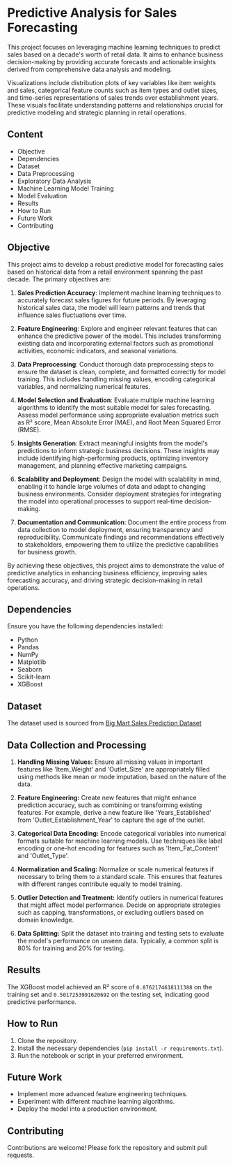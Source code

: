 # Predictive Analysis for Sales Forecasting

This project focuses on leveraging machine learning techniques to predict sales based on a decade's worth of retail data. It aims to enhance business decision-making by providing accurate forecasts and actionable insights derived from comprehensive data analysis and modeling.

Visualizations include distribution plots of key variables like item weights and sales, categorical feature counts such as item types and outlet sizes, and time-series representations of sales trends over establishment years. These visuals facilitate understanding patterns and relationships crucial for predictive modeling and strategic planning in retail operations.


## Content

- Objective
- Dependencies
- Dataset
- Data Preprocessing
- Exploratory Data Analysis
- Machine Learning Model Training
- Model Evaluation
- Results
- How to Run
- Future Work
- Contributing

## Objective

This project aims to develop a robust predictive model for forecasting sales based on historical data from a retail environment spanning the past decade. The primary objectives are:

1. **Sales Prediction Accuracy**: Implement machine learning techniques to accurately forecast sales figures for future periods. By leveraging historical sales data, the model will learn patterns and trends that influence sales fluctuations over time.

2. **Feature Engineering**: Explore and engineer relevant features that can enhance the predictive power of the model. This includes transforming existing data and incorporating external factors such as promotional activities, economic indicators, and seasonal variations.

3. **Data Preprocessing**: Conduct thorough data preprocessing steps to ensure the dataset is clean, complete, and formatted correctly for model training. This includes handling missing values, encoding categorical variables, and normalizing numerical features.

4. **Model Selection and Evaluation**: Evaluate multiple machine learning algorithms to identify the most suitable model for sales forecasting. Assess model performance using appropriate evaluation metrics such as R² score, Mean Absolute Error (MAE), and Root Mean Squared Error (RMSE).

5. **Insights Generation**: Extract meaningful insights from the model's predictions to inform strategic business decisions. These insights may include identifying high-performing products, optimizing inventory management, and planning effective marketing campaigns.

6. **Scalability and Deployment**: Design the model with scalability in mind, enabling it to handle large volumes of data and adapt to changing business environments. Consider deployment strategies for integrating the model into operational processes to support real-time decision-making.

7. **Documentation and Communication**: Document the entire process from data collection to model deployment, ensuring transparency and reproducibility. Communicate findings and recommendations effectively to stakeholders, empowering them to utilize the predictive capabilities for business growth.

By achieving these objectives, this project aims to demonstrate the value of predictive analytics in enhancing business efficiency, improving sales forecasting accuracy, and driving strategic decision-making in retail operations.

## Dependencies

Ensure you have the following dependencies installed:

- Python
- Pandas
- NumPy
- Matplotlib
- Seaborn
- Scikit-learn
- XGBoost


## Dataset

The dataset used is sourced from [Big Mart Sales Prediction Dataset](https://datahack.analyticsvidhya.com/contest/practice-problem-big-mart-sales-iii/)

## Data Collection and Processing


1. **Handling Missing Values:**
   Ensure all missing values in important features like 'Item_Weight' and 'Outlet_Size' are appropriately filled using methods like mean or mode imputation, based on the nature of the data.

2. **Feature Engineering:**
   Create new features that might enhance prediction accuracy, such as combining or transforming existing features. For example, derive a new feature like 'Years_Established' from 'Outlet_Establishment_Year' to capture the age of the outlet.

3. **Categorical Data Encoding:**
   Encode categorical variables into numerical formats suitable for machine learning models. Use techniques like label encoding or one-hot encoding for features such as 'Item_Fat_Content' and 'Outlet_Type'.

4. **Normalization and Scaling:**
   Normalize or scale numerical features if necessary to bring them to a standard scale. This ensures that features with different ranges contribute equally to model training.

5. **Outlier Detection and Treatment:**
   Identify outliers in numerical features that might affect model performance. Decide on appropriate strategies such as capping, transformations, or excluding outliers based on domain knowledge.

6. **Data Splitting:**
   Split the dataset into training and testing sets to evaluate the model's performance on unseen data. Typically, a common split is 80% for training and 20% for testing.

## Results

The XGBoost model achieved an R² score of `0.8762174618111388` on the training set and `0.5017253991620692` on the testing set, indicating good predictive performance.

## How to Run

1. Clone the repository.
2. Install the necessary dependencies (`pip install -r requirements.txt`).
3. Run the notebook or script in your preferred environment.

## Future Work

- Implement more advanced feature engineering techniques.
- Experiment with different machine learning algorithms.
- Deploy the model into a production environment.

## Contributing

Contributions are welcome! Please fork the repository and submit pull requests.
